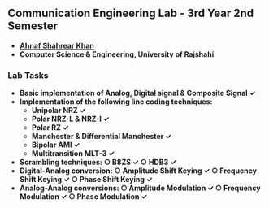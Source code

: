 ## Communication Engineering Lab - 3rd Year 2nd Semester
- **[Ahnaf Shahrear Khan](https://github.com/ahnafshahrear)**
- **Computer Science & Engineering, University of Rajshahi**

### Lab Tasks
- **Basic implementation of Analog, Digital signal & Composite Signal ✓**
- **Implementation of the following line coding techniques:** 
	- **Unipolar NRZ ✓**
	- **Polar NRZ-L & NRZ-I ✓**
	- **Polar RZ ✓**
	- **Manchester & Differential Manchester ✓**
	- **Bipolar AMI ✓**
	- **Multitransition MLT-3 ✓**
- **Scrambling techniques: ○ B8ZS ✓ ○ HDB3 ✓**
- **Digital-Analog conversion: ○ Amplitude Shift Keying ✓ ○ Frequency Shift Keying ✓ ○ Phase Shift Keying ✓**
- **Analog-Analog conversions: ○ Amplitude Modulation ✓ ○ Frequency Modulation ✓ ○ Phase Modulation ✓**